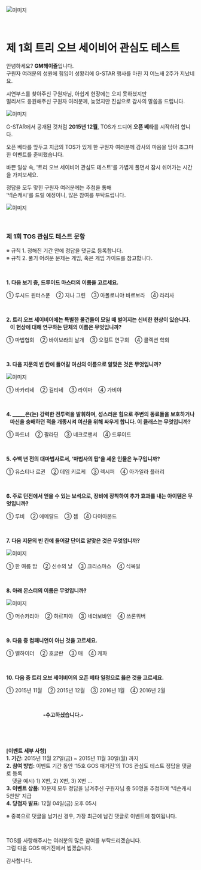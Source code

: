 ![이미지](./images/interest1-00.jpg)

&nbsp;

# 제 1회 트리 오브 세이비어 관심도 테스트

안녕하세요? **GM헤이즐**입니다.  
구원자 여러분의 성원에 힘입어 성황리에 G-STAR 행사를 마친 지 어느새 2주가 지났네요.

시연부스를 찾아주신 구원자님, 아쉽게 현장에는 오지 못하셨지만  
멀리서도 응원해주신 구원자 여러분께, 늦었지만 진심으로 감사의 말씀을 드립니다.

![이미지](./images/interest1-01.png)

G-STAR에서 공개된 것처럼 **2015년 12월**, TOS가 드디어 **오픈 베타**를 시작하려 합니다.

오픈 베타를 앞두고 지금의 TOS가 있게 한 구원자 여러분께
감사의 마음을 담아 조그마한 이벤트를 준비했습니다.

바쁜 일상 속, '트리 오브 세이비어 관심도 테스트'를 가볍게 풀면서 잠시 쉬어가는 시간을 가져보세요.

정답을 모두 맞힌 구원자 여러분께는 추첨을 통해  
'넥슨캐시'를 드릴 예정이니, 많은 참여를 부탁드립니다.

![이미지](./images/interest1-02.png)

&nbsp;

### 제 1회 TOS 관심도 테스트 문항

※ 규칙 1. 정해진 기간 안에 정답을 댓글로 등록합니다.  
※ 규칙 2. 풀기 어려운 문제는 게임, 혹은 게임 가이드를 참고합니다.

&nbsp;

**1. 다음 보기 중, 드루이드 마스터의 이름을 고르세요.**

① 루시드 윈터스푼 &nbsp;&nbsp;&nbsp;② 지나 그린 &nbsp;&nbsp;&nbsp;③ 아폴로니야 바르보라 &nbsp;&nbsp;&nbsp;④ 라리사

&nbsp;

**2. 트리 오브 세이비어에는 특별한 물건들이 모일 때 벌어지는 신비한 현상이 있습니다.  
&nbsp;&nbsp;&nbsp;이 현상에 대해 연구하는 단체의 이름은 무엇입니까?**

① 마법협회 &nbsp;&nbsp;&nbsp;② 바이보라의 날개 &nbsp;&nbsp;&nbsp;③ 오컬트 연구회 &nbsp;&nbsp;&nbsp;④ 콜렉션 학회

&nbsp;

**3. 다음 지문의 빈 칸에 들어갈 여신의 이름으로 알맞은 것은 무엇입니까?**

![이미지](./images/interest1-03.png)

① 바카리네 &nbsp;&nbsp;&nbsp;② 길티네 &nbsp;&nbsp;&nbsp;③ 라이마 &nbsp;&nbsp;&nbsp;④ 가비야

&nbsp;

**4. &#95;&#95;&#95;&#95;&#95;은(는) 강력한 전투력을 발휘하며, 성스러운 힘으로 주변의 동료들을 보호하거나  
&nbsp;&nbsp;&nbsp;마신을 숭배하던 적을 개종시켜 여신을 위해 싸우게 합니다. 이 클래스는 무엇입니까?**

① 파드너 &nbsp;&nbsp;&nbsp;② 팔라딘 &nbsp;&nbsp;&nbsp;③ 네크로맨서 &nbsp;&nbsp;&nbsp;④ 드루이드

&nbsp;

**5. 수백 년 전의 대마법사로서, ‘마법사의 탑’을 세운 인물은 누구입니까?**

① 유스티나 르귄 &nbsp;&nbsp;&nbsp;② 데임 키르케 &nbsp;&nbsp;&nbsp;③ 렉시퍼 &nbsp;&nbsp;&nbsp;④ 아가일라 플러리

&nbsp;

**6. 주로 던전에서 얻을 수 있는 보석으로, 장비에 장착하여 추가 효과를 내는 아이템은 무엇입니까?**

① 루비 &nbsp;&nbsp;&nbsp;② 에메랄드 &nbsp;&nbsp;&nbsp;③ 젬 &nbsp;&nbsp;&nbsp;④ 다이아몬드

&nbsp;

**7. 다음 지문의 빈 칸에 들어갈 단어로 알맞은 것은 무엇입니까?**

![이미지](./images/interest1-04.png)

① 한 여름 밤 &nbsp;&nbsp;&nbsp;② 신수의 날 &nbsp;&nbsp;&nbsp;③ 크리스마스 &nbsp;&nbsp;&nbsp;④ 식목일

&nbsp;

**8. 아래 몬스터의 이름은 무엇입니까?**

![이미지](./images/interest1-05.gif)

① 머슈카리아 &nbsp;&nbsp;&nbsp;② 하르피아 &nbsp;&nbsp;&nbsp;③ 네더보바인 &nbsp;&nbsp;&nbsp;④ 쓰론위버

&nbsp;

**9. 다음 중 컴패니언이 아닌 것을 고르세요.**

① 벨하이더 &nbsp;&nbsp;&nbsp;② 호글란 &nbsp;&nbsp;&nbsp;③ 매 &nbsp;&nbsp;&nbsp;④ 케파

&nbsp;

**10. 다음 중 트리 오브 세이비어의 오픈 베타 일정으로 옳은 것을 고르세요.**

① 2015년 11월 &nbsp;&nbsp;&nbsp;② 2015년 12월 &nbsp;&nbsp;&nbsp;③ 2016년 1월 &nbsp;&nbsp;&nbsp;④ 2016년 2월

&nbsp;

&nbsp;&nbsp;&nbsp;&nbsp;&nbsp;&nbsp;&nbsp;&nbsp;&nbsp;&nbsp;&nbsp;&nbsp;&nbsp;&nbsp;&nbsp;&nbsp;&nbsp;&nbsp;&nbsp;&nbsp;&nbsp;&nbsp;&nbsp;&nbsp; **-수고하셨습니다.-**

&nbsp;

&nbsp;

**[이벤트 세부 사항]**  
**1. 기간:** 2015년 11월 27일(금) ~ 2015년 11월 30일(월) 까지  
**2. 참여 방법:** 이벤트 기간 동안 ‘15호 GOS 매거진’의 TOS 관심도 테스트 정답을 댓글로 등록  
&nbsp;&nbsp;&nbsp; 댓글 예시) 1) X번, 2) X번, 3) X번 …  
**3. 이벤트 상품:** 10문제 모두 정답을 남겨주신 구원자님 중 50명을 추첨하여 ‘넥슨캐시 5천원’ 지급  
**4. 당첨자 발표:** 12월 04일(금) 오후 05시  

※ 중복으로 댓글을 남기신 경우, 가장 최근에 남긴 댓글로 이벤트에 참여됩니다.

&nbsp;

TOS를 사랑해주시는 여러분의 많은 참여를 부탁드리겠습니다.  
그럼 다음 GOS 매거진에서 뵙겠습니다.

감사합니다.
